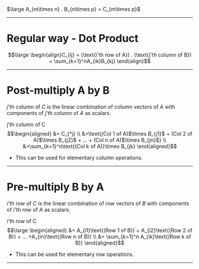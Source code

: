 
$\large A_{m\times n} . B_{n\times p} = C_{m\times p}$


----
# Regular way - Dot Product
$$\large \begin{align}C_{ij} =
(\text{i'th row of A}) . (\text{j'th column of B}) =
\sum_{k=1}^nA_{ik}B_{kj}
\end{align}$$ 

----
# Post-multiply A by B
$j$'th column of $C$ is the linear combination of column vectors of $A$ with components of $j$'th column of $A$ as scalars.  
 
 
$\text{j'th column of C}$
$$\begin{aligned}
&= C_{*j} \\
&=\text{(Col 1 of A)$\times B_{j1}$ + (Col 2 of A)$\times B_{j2}$ + ... + (Col n of A)$\times B_{jn}$} \\ 
&=\sum_{k=1}^n\text{(Col k of A)}\times B_{jk}
\end{aligned}$$

- This can be used for elementary column operations.

----
# Pre-multiply B by A
$i$'th row of $C$ is the linear combination of row vectors of $B$ with components of $i$'th row of $A$ as scalars.  


$\text{i'th row of C}$
$$\large \begin{aligned}
&= A_{i1}\text{(Row 1 of B)} + A_{i2}\text{(Row 2 of B)} + ... +A_{in}\text{(Row n of B)} \\
&= \sum_{k=1}^n A_{ik}\text{(Row k of B)}
\end{aligned}$$  

- This can be used for elementary row operations.

----

